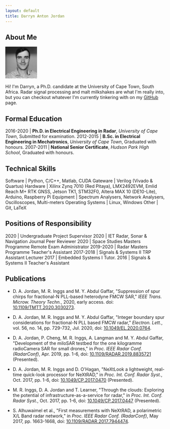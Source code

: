 ```yaml
---
layout: default
title: Darryn Anton Jordan
---
```


## About Me

<img class="profile-picture" src="profile.jpg">

Hi! I'm Darryn, a Ph.D. candidate at the University of Cape Town, South Africa. Radar signal processing and malt milkshakes are what I'm really into, but you can checkout whatever I'm currently tinkering with on my [GitHub](https://github.com/darrynjordan/) page.

## Formal Education

2016-2020 | **Ph.D. in Electrical Engineering in Radar**, *University of Cape Town*, Submitted for examination.
2012-2015 | **B.Sc. in Electrical Engineering in Mechatronics**, *University of Cape Town*, Graduated with honours.
2007-2011 | **National Senior Certificate**, *Hudson Park High School*, Graduated with honours.

<!-- ## Experience -->

## Technical Skills

Software | Python, C/C++, Matlab, CUDA
Gateware | Verilog (Vivado & Quartus)
Hardware | Xilinx Zynq 7010 (Red Pitaya), LMX2492EVM, Emlid Reach M+ RTK GNSS, Jetson TK1, STM32F0, Altera MAX 10 (DE10-Lite), Arduino, Raspberry Pi
Equipment | Spectrum Analysers, Network Analysers, Oscilloscopes, Multi-meters
Operating Systems | Linux, Windows
Other | Git, LaTeX

## Positions of Responsibility

2020 | Undergraduate Project Supervisor
2020 | IET Radar, Sonar & Navigation Journal Peer Reviewer
2020 | Space Studies Masters Programme Remote Exam Administrator
2019-2020 | Radar Masters Programme Teacher's Assistant
2017-2018 | Signals & Systems II TRP Assistant Lecturer
2017 | Embedded Systems I Tutor.
2016 | Signals & Systems II Teacher's Assistant

## Publications

- D. A. Jordan, M. R. Inggs and M. Y. Abdul Gaffar, "Suppression of spur chirps for fractional-N PLL-based heterodyne FMCW SAR," *IEEE Trans. Microw. Theory Techn.*, 2020, early access. doi: [10.1109/TMTT.2020.3030273](https://doi.org/10.1109/TMTT.2020.3030273).

- D. A. Jordan, M. R. Inggs and M. Y. Abdul Gaffar, "Integer boundary spur considerations for fractional-N PLL based FMCW radar," *Electron. Lett.*, vol. 56, no. 14, pp. 729-732, Jul. 2020, doi: [10.1049/EL.2020.0764](https://doi.org/10.1049/el.2020.0764).

- D. A. Jordan, P. Cheng, M. R. Inggs, A. Langman and M. Y. Abdul Gaffar, "Development of the miloSAR testbed for the one kilogramme radioCamera SAR for small drones," in *Proc. IEEE Radar Conf. (RadarConf)*, Apr. 2019, pp. 1-6, doi: [10.1109/RADAR.2019.8835721](https://doi.org/10.1109/RADAR.2019.8835721) (Presented).

- D. A. Jordan, M. R. Inggs and D. O'Hagan, "NeXtLook a lightweight, real-time quick-look processor for NeXtRAD," in *Proc. Int. Conf. Radar Syst.*, Oct. 2017, pp. 1-6, doi: [10.1049/CP.2017.0470](https://doi.org/10.1049/cp.2017.0470) (Presented).

- M. R. Inggs, D. A. Jordan and T. Learner, "Through the clouds: Exploring the potential of infrastructure-as-a-service for radar," in *Proc. Int. Conf. Radar Syst.*, Oct. 2017, pp. 1-6, doi: [10.1049/CP.2017.0447](https://doi.org/10.1049/cp.2017.0447) (Presented).

- S. Alhuwaimel et al., "First measurements with NeXtRAD, a polarimetric X/L Band radar network," in *Proc. IEEE Radar Conf. (RadarConf)*, May 2017, pp. 1663-1668, doi: [10.1109/RADAR.2017.7944474](https://doi.org/10.1109/RADAR.2017.7944474).